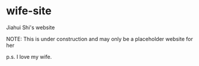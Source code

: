 # wife-site

Jiahui Shi's website

NOTE: This is under construction and may only be a placeholder website for her

p.s. I love my wife.
